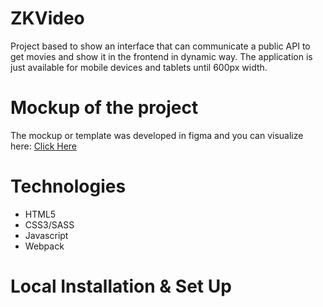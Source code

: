 # ZKVideo

Project based to show an interface that can communicate a public API to get movies and show it in the frontend in dynamic way. The application is just available for mobile devices and tablets until 600px width.

# Mockup of the project

The mockup or template was developed in figma and you can visualize here: [Click Here](https://www.figma.com/file/lqHn6FsUxLoXyO4JHJJJHJ/Consumo-de-API?node-id=0%3A1)

# Technologies 

- HTML5
- CSS3/SASS
- Javascript
- Webpack
 
# Local Installation & Set Up

